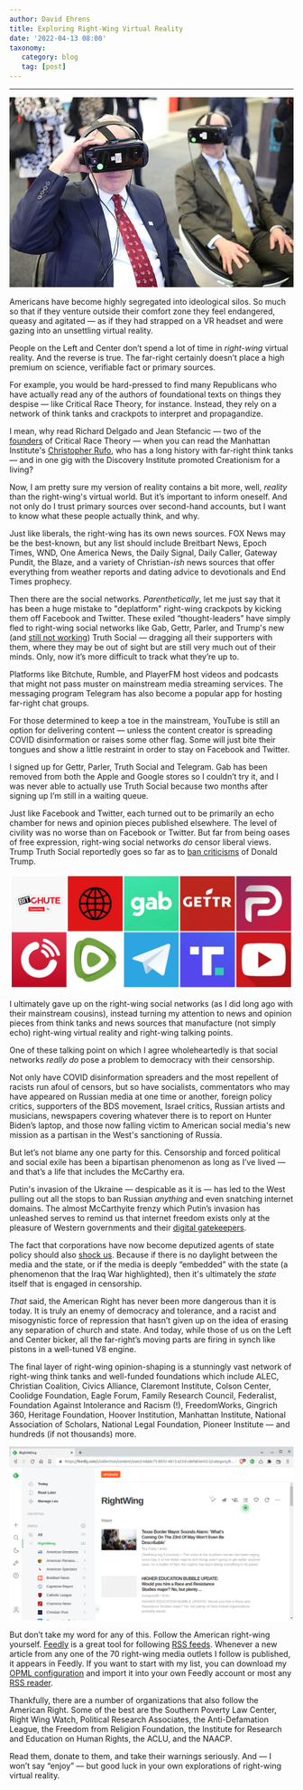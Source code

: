 ```yaml
---
author: David Ehrens
title: Exploring Right-Wing Virtual Reality
date: '2022-04-13 08:00'
taxonomy:
   category: blog
   tag: [post]
---
```

---
 
![](virtual-reality.jpg)

Americans have become highly segregated into ideological silos. So much so that if they venture outside their comfort zone they feel endangered, queasy and agitated — as if they had strapped on a VR headset and were gazing into an unsettling virtual reality.

People on the Left and Center don’t spend a lot of time in *right-wing* virtual reality. And the reverse is true. The far-right certainly doesn’t place a high premium on science, verifiable fact or primary sources.

For example, you would be hard-pressed to find many Republicans who have actually read any of the authors of foundational texts on things they despise — like Critical Race Theory, for instance. Instead, they rely on a network of think tanks and crackpots to interpret and propagandize. 

I mean, why read Richard Delgado and Jean Stefancic — two of the [founders](https://www.amazon.com/Critical-Race-Theory-Introduction-America/dp/0814721354) of Critical Race Theory — when you can read the Manhattan Institute's [Christopher Rufo](https://en.wikipedia.org/wiki/Christopher_Rufo), who has a long history with far-right think tanks — and in one gig with the Discovery Institute promoted Creationism for a living?

Now, I am pretty sure my version of reality contains a bit more, well, *reality* than the right-wing's virtual world. But it’s important to inform oneself. And not only do I trust primary sources over second-hand accounts, but I want to know what these people actually think, and why.

Just like liberals, the right-wing has its own news sources. FOX News may be the best-known, but any list should include Breitbart News, Epoch Times, WND, One America News, the Daily Signal, Daily Caller, Gateway Pundit, the Blaze, and a variety of Christian-*ish* news sources that offer everything from weather reports and dating advice to devotionals and End Times prophecy.

Then there are the social networks. *Parenthetically*, let me just say that it has been a huge mistake to "deplatform" right-wing crackpots by kicking them off Facebook and Twitter. These exiled “thought-leaders” have simply fled to right-wing social networks like Gab, Gettr, Parler, and Trump's new (and [still not working](https://www.theguardian.com/us-news/2022/apr/09/truth-social-trump-app-failed-products)) Truth Social — dragging all their supporters with them, where they may be out of sight but are still very much out of their minds. Only, now it’s more difficult to track what they’re up to.

Platforms like Bitchute, Rumble, and PlayerFM host videos and podcasts that might not pass muster on mainstream media streaming services. The messaging program Telegram has also become a popular app for hosting far-right chat groups.

For those determined to keep a toe in the mainstream, YouTube is still an option for delivering content — unless the content creator is spreading COVID disinformation or raises some other flag. Some will just bite their tongues and show a little restraint in order to stay on Facebook and Twitter.

I signed up for Gettr, Parler, Truth Social and Telegram. Gab has been removed from both the Apple and Google stores so I couldn’t try it, and I was never able to actually use Truth Social because two months after signing up I’m still in a waiting queue. 

Just like Facebook and Twitter, each turned out to be primarily an echo chamber for news and opinion pieces published elsewhere. The level of civility was no worse than on Facebook or Twitter. But far from being oases of free expression, right-wing social networks *do* censor liberal views. Trump Truth Social reportedly goes so far as to [ban criticisms](https://www.engadget.com/trumps-free-speech-app-truth-social-is-censoring-content-and-kicking-off-users-023153584.html) of Donald Trump. 

![](media.png)

I ultimately gave up on the right-wing social networks (as I did long ago with their mainstream cousins), instead turning my attention to news and opinion pieces from think tanks and news sources that manufacture (not simply echo) right-wing virtual reality and right-wing talking points.

One of these talking point on which I agree wholeheartedly is that social networks *really do* pose a problem to democracy with their censorship. 

Not only have COVID disinformation spreaders and the most repellent of racists run afoul of censors, but so have socialists, commentators who may have appeared on Russian media at one time or another, foreign policy critics, supporters of the BDS movement, Israel critics, Russian artists and musicians, newspapers covering whatever there is to report on Hunter Biden’s laptop, and those now falling victim to American social media's new mission as a partisan in the West's sanctioning of Russia.

But let’s not blame any one party for this. Censorship and forced political and social exile has been a bipartisan phenomenon as long as I’ve lived — and that’s a life that includes the McCarthy era.

Putin's invasion of the Ukraine — despicable as it is — has led to the West pulling out all the stops to ban Russian *anything* and even snatching internet domains. The almost McCarthyite frenzy which Putin’s invasion has unleashed serves to remind us that internet freedom exists only at the pleasure of Western governments and their [digital gatekeepers](https://core.ac.uk/download/pdf/4187775.pdf). 

The fact that corporations have now become deputized agents of state policy should also [shock us](https://www.pewresearch.org/internet/2020/02/21/concerns-about-democracy-in-the-digital-age/). Because if there is no daylight between the media and the state, or if the media is deeply “embedded” with the state (a phenomenon that the Iraq War highlighted), then it's ultimately the *state* itself that is engaged in censorship.

*That* said, the American Right has never been more dangerous than it is today. It is truly an enemy of democracy and tolerance, and a racist and misogynistic force of repression that hasn’t given up on the idea of erasing any separation of church and state. And today, while those of us on the Left and Center bicker, all the far-right’s moving parts are firing in synch like pistons in a well-tuned V8 engine.

The final layer of right-wing opinion-shaping is a stunningly vast network of right-wing think tanks and well-funded foundations which include ALEC, Christian Coalition, Civics Alliance, Claremont Institute, Colson Center, Coolidge Foundation, Eagle Forum, Family Research Council, Federalist, Foundation Against Intolerance and Racism (!), FreedomWorks, Gingrich 360, Heritage Foundation, Hoover Institution, Manhattan Institute, National Association of Scholars, National Legal Foundation, Pioneer Institute — and hundreds (if not thousands) more.

![](feedly.png)

But don’t take my word for any of this. Follow the American right-wing yourself. [Feedly](https://feedly.com/) is a great tool for following [RSS feeds](https://support.microsoft.com/en-us/office/what-are-rss-feeds-e8aaebc3-a0a7-40cd-9e10-88f9c1e74b97). Whenever a new article from any one of the 70 right-wing media outlets I follow is published, it appears in Feedly. If you want to start with my list, you can download my [OPML configuration](https://precaf.github.io/links/right-wing.opml) and import it into your own Feedly account or most any [RSS reader](https://bloggingwizard.com/free-rss-feed-readers/).

Thankfully, there are a number of organizations that also follow the American Right. Some of the best are the Southern Poverty Law Center, Right Wing Watch, Political Research Associates, the Anti-Defamation League, the Freedom from Religion Foundation, the Institute for Research and Education on Human Rights, the ACLU, and the NAACP. 

Read them, donate to them, and take their warnings seriously. And — I won’t say “enjoy” — but good luck in your own explorations of right-wing virtual reality.
